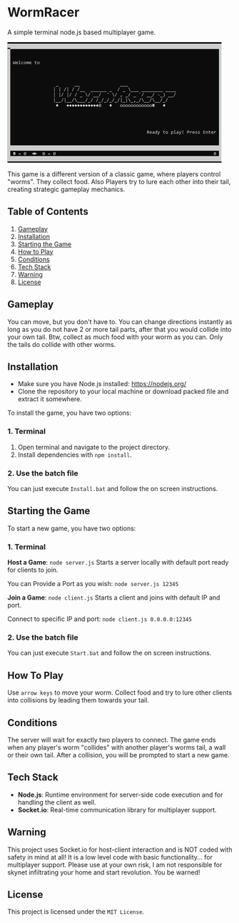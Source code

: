 # WormRacer
A simple terminal node.js based multiplayer game.

![WormRacer Game](wormracer.png)

This game is a different version of a classic game, where players control "worms". They collect food. Also Players try to lure each other into their tail, creating strategic gameplay mechanics.

## Table of Contents
1. [Gameplay](#gameplay)
2. [Installation](#installation)
3. [Starting the Game](#starting)
4. [How to Play](#how-to-play)
5. [Conditions](#conditions)
6. [Tech Stack](#tech-stack)
8. [Warning](#warning)
9. [License](#license)

## <a name="gameplay"></a> Gameplay
You can move, but you don't have to. You can change directions instantly as long as you do not have 2 or more tail parts, after that you would collide into your own tail.
Btw, collect as much food with your worm as you can. Only the tails do collide with other worms.

## <a name="installation"></a> Installation
- Make sure you have Node.js installed: https://nodejs.org/
- Clone the repository to your local machine or download packed file and extract it somewhere.

To install the game, you have two options: 

### 1. Terminal
1. Open terminal and navigate to the project directory.
2. Install dependencies with `npm install`.

### 2. Use the batch file
You can just execute `Install.bat` and follow the on screen instructions. 

## <a name="starting"></a> Starting the Game
To start a new game, you have two options:

### 1. Terminal
**Host a Game**:
`node server.js`
Starts a server locally with default port ready for clients to join.

You can Provide a Port as you wish: `node server.js 12345`

**Join a Game**: 
`node client.js` 
Starts a client and joins with default IP and port. 

Connect to specific IP and port: `node client.js 0.0.0.0:12345`

### 2. Use the batch file
You can just execute `Start.bat` and follow the on screen instructions. 

## <a name="how-to-play"></a> How To Play
Use `arrow keys` to move your worm. Collect food and try to lure other clients into collisions by leading them towards your tail.

## <a name="conditions"></a> Conditions
The server will wait for exactly two players to connect.
The game ends when any player's worm "collides" with another player's worms tail, a wall or their own tail. After a collision, you will be prompted to start a new game.

## <a name="tech-stack"></a> Tech Stack
- **Node.js**: Runtime environment for server-side code execution and for handling the client as well.
- **Socket.io**: Real-time communication library for multiplayer support.

## <a name="warning"></a> Warning
This project uses Socket.io for host-client interaction and is NOT coded with safety in mind at all!
It is a low level code with basic functionality... for multiplayer support.
Please use at your own risk, I am not responsible for skynet infiltrating your home and start revolution. You be warned! 

## <a name="license"></a> License
This project is licensed under the `MIT License`.